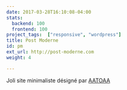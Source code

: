 ```yaml
---
date: 2017-03-28T16:10:08-04:00
stats:
  backend: 100
  frontend: 100
project_tags:  ["responsive", "wordpress"]
title: Post Moderne
id: pm
ext_url: http://post-moderne.com
weight: 4

---
```

Joli site minimaliste désigné par [AATOAA](http://www.aatoaa.com/)

